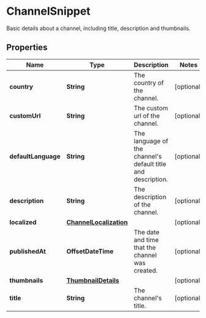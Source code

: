 

# ChannelSnippet

Basic details about a channel, including title, description and thumbnails.

## Properties

Name | Type | Description | Notes
------------ | ------------- | ------------- | -------------
**country** | **String** | The country of the channel. |  [optional]
**customUrl** | **String** | The custom url of the channel. |  [optional]
**defaultLanguage** | **String** | The language of the channel&#39;s default title and description. |  [optional]
**description** | **String** | The description of the channel. |  [optional]
**localized** | [**ChannelLocalization**](ChannelLocalization.md) |  |  [optional]
**publishedAt** | **OffsetDateTime** | The date and time that the channel was created. |  [optional]
**thumbnails** | [**ThumbnailDetails**](ThumbnailDetails.md) |  |  [optional]
**title** | **String** | The channel&#39;s title. |  [optional]



